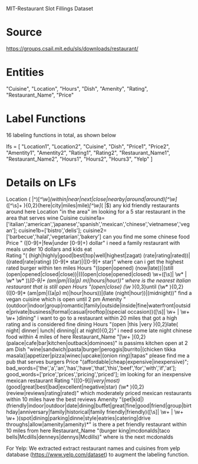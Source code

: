 MIT-Restaurant Slot Fillings Dataset

# Source 
https://groups.csail.mit.edu/sls/downloads/restaurant/

# Entities
"Cuisine",
"Location",
"Hours",
"Dish",
"Amenity",
"Rating",
"Restaurant_Name",
"Price"

# Label Functions

16 labeling functions in total, as shown below

lfs = [
	"Location1",
    "Location2",
    "Cuisine",
    "Dish",
    "Price1",
    "Price2",
    "Amentity1",
    "Amentity2",
    "Rating1",
    "Rating2",
    "Restaurant_Name1",
    "Restaurant_Name2",
    "Hours1",
    "Hours2",
    "Hours3",
    "Yelp"
]

# Details on LFs

Location  ( |^)[^\w]*(within|near|next|close|nearby|around|around)[^\w]*([^\s]+ ){0,2}(here|city|miles|mile)*[^\w]*( |$)  any kid friendly restaurants around here 
Location  "in the area"  im looking for a 5 star restaurant in the area that serves wine 
Cuisine  cuisine1a=['italian','american','japanese','spanish','mexican','chinese','vietnamese','vegan']; cuisine1b=['bistro','delis']; cuisine2=['barbecue','halal','vegetarian','bakery']  can you find me some chinese food
Price  " ([0-9]+|few|under [0-9]+) dollar"  i need a family restaurant with meals under 10 dollars and kids eat  
Rating  "( (high|highly|good|best|top|well|highest|zagat) (rate|rating|rated))|((rated|rate|rating) [0-9]* star)|([0-9]+ star)"  where can i get the highest rated burger within ten miles 
Hours  "((open|opened) (now|late))|(still (open|opened|closed|close))|(((open|close|opened|closed) \w+([\s]| \w* | \w* \w* ))*[0-9]+ (am|pm|((a|p) m)|hours|hour))"  where is the nearest italian restaurant that is still open
Hours  "(open|close) (\w* ){0,3}until (\w* ){0,2}(([0-9]* (am|pm|((a|p) m)|hour|hours))|(late (night|hour))|(midnight))"  find a vegan cuisine which is open until 2 pm
Amenity  "(outdoor|indoor|group|romantic|family|outside|inside|fine|waterfront|outside|private|business|formal|casual|rooftop|(special occasion))([\s]| \w+ | \w+ \w+ )dining"  i want to go to a restaurant within 20 miles that got a high rating and is considered fine dining 
Hours  "(open |this |very ){0,2}late( night| dinner| lunch| dinning|( at night)){0,2}"  i need some late night chinese food within 4 miles of here 
Restaurant_Name  "[\w+ ]{0,2}(palace|cafe|bar|kitchen|outback|dominoes)"  is passims kitchen open at 2 am 
Dish  "wine|sandwich|pasta|burger|peroggis|burrito|(chicken tikka masala)|appetizer|pizza|winec|upcake|(onion ring)|tapas"  please find me a pub that serves burgers 
Price  "(affordable|cheap|expensive|inexpensive)"; bad_words=['the','a','an','has','have','that','this','beef','for','with','if','at']; 
  good_words=['price','prices','pricing','priced'];  im looking for an inexpensive mexican restaurant 
Rating  "(([0-9]*)|very|most)* (good|great|best|bad|excellent|negative|star) (\w* ){0,2}(review|reviews|rating|rated)"  which moderately priced mexican restaurants within 10 miles have the best reviews 
Amenity  "(pet|kid|)(friendly|indoor|outdoor|date|dining|buffet|great|fine|good|friend|group|birthday|anniversary|family|historical|family friendly|friendly)([\s]| \w+ | \w+ \w+ )(spot|dining|parking|dinne|style|eatries|catering|drive throughs|allow|amenity|amenity)*"  is there a pet friendly restaurant within 10 miles from here 
Restaurant_Name "(burger king|mcdonalds|taco bells|Mcdills|denneys|dennys|Mcdills)"  where is the next mcdonalds 

For Yelp: We extracted extract restaurant names and cuisines from yelp database (https://www.yelp.com/dataset) to augment the labeling function.


